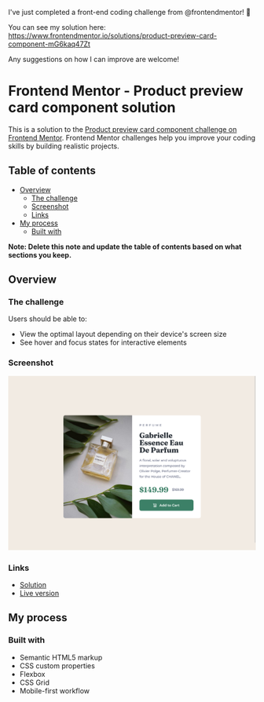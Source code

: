 I've just completed a front-end coding challenge from @frontendmentor! 🎉

You can see my solution here: https://www.frontendmentor.io/solutions/product-preview-card-component-mG6kaq47Zt

Any suggestions on how I can improve are welcome!




# Frontend Mentor - Product preview card component solution

This is a solution to the [Product preview card component challenge on Frontend Mentor](https://www.frontendmentor.io/challenges/product-preview-card-component-GO7UmttRfa). Frontend Mentor challenges help you improve your coding skills by building realistic projects.

## Table of contents

- [Overview](#overview)
  - [The challenge](#the-challenge)
  - [Screenshot](#screenshot)
  - [Links](#links)
- [My process](#my-process)
  - [Built with](#built-with)

**Note: Delete this note and update the table of contents based on what sections you keep.**

## Overview

### The challenge

Users should be able to:

- View the optimal layout depending on their device's screen size
- See hover and focus states for interactive elements

### Screenshot

![screenshot of my solution](screenshot.png)

### Links

- [Solution](https://github.com/kevin-powell/product-preview-card-component-main)
- [Live version](https://jade-sprinkles-7fbebb.netlify.app/)

## My process

### Built with

- Semantic HTML5 markup
- CSS custom properties
- Flexbox
- CSS Grid
- Mobile-first workflow
